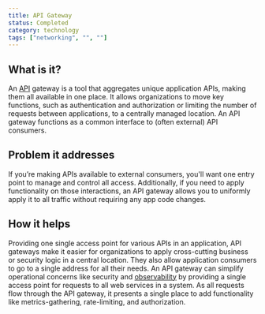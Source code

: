 ```yaml
---
title: API Gateway
status: Completed
category: technology
tags: ["networking", "", ""]
---
```


## What is it?

An [API](/application-programming-interface/) gateway is a tool that 
aggregates unique application APIs, making them all available in one place. 
It allows organizations to move key functions, 
such as authentication and authorization or limiting the number of requests between applications, 
to a centrally managed location. 
An API gateway functions as a common interface to (often external) API consumers. 

## Problem it addresses

If you’re making APIs available to external consumers, 
you'll want one entry point to manage and control all access. 
Additionally, if you need to apply functionality on those interactions, 
an API gateway allows you to uniformly apply it to all traffic without requiring any app code changes.

## How it helps

Providing one single access point for various APIs in an application, 
API gateways make it easier for organizations to apply cross-cutting business or security logic in a central location. 
They also allow application consumers to go to a single address for all their needs. 
An API gateway can simplify operational concerns like security and [observability](/observability/) 
by providing a single access point for requests to all web services in a system. 
As all requests flow through the API gateway, it presents a single place to 
add functionality like metrics-gathering, rate-limiting, and authorization.
